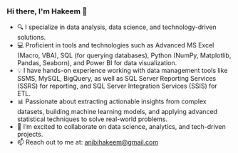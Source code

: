 ### Hi there, I'm Hakeem 👋
- 🔍 I specialize in data analysis, data science, and technology-driven solutions.
- 💻 Proficient in tools and technologies such as Advanced MS Excel (Macro, VBA), SQL (for querying databases), Python (NumPy, Matplotlib, Pandas, Seaborn), and Power BI for data visualization.
- 💡 I have hands-on experience working with data management tools like SSMS, MySQL, BigQuery, as well as SQL Server Reporting Services (SSRS) for reporting, and SQL Server Integration Services (SSIS) for ETL.
- 📊 Passionate about extracting actionable insights from complex datasets, building machine learning models, and applying advanced statistical techniques to solve real-world problems.
- 🤝 I’m excited to collaborate on data science, analytics, and tech-driven projects.
- 📫 Reach out to me at: anibihakeem@gmail.com

